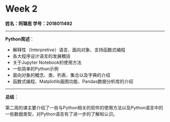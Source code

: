 # Week 2

**姓名：阿璐思 学号：2018011492** 

***

**Python简述**：

* 解释性（Interpretive）语言、面向对象、支持函数式编程
* 各大程序设计语言的发展概括
* 关于Jupyter Notebook的使用方法
* 一些简单的Python示例
* 面向对象的概念、类、列表、集合以及字典的介绍
* 函数式编程、Matplotlib画图功能、Pandas数据分析库的介绍

***

**总结**：

​	第二周的课主要介绍了一些与Python相关的软件的使用方法以及Python语言中的一些数据类型，对Python语言有了进一步的了解和认识。